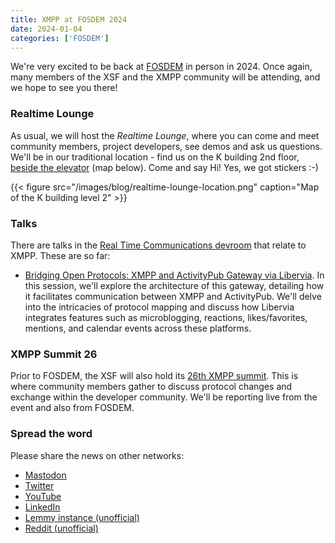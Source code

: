 ```yaml
---
title: XMPP at FOSDEM 2024
date: 2024-01-04
categories: ['FOSDEM']
---
```


We're very excited to be back at [FOSDEM](https://fosdem.org/2024/) in person in 2024.
Once again, many members of the XSF and the XMPP community will be attending, and we hope to see you there!

### Realtime Lounge

As usual, we will host the *Realtime Lounge*, where you can come and meet community members, project developers, see demos and ask us questions.
We'll be in our traditional location - find us on the K building 2nd floor, [beside the elevator](https://fosdem.org/2024/stands/) (map below).
Come and say Hi!
Yes, we got stickers :-)

{{< figure src="/images/blog/realtime-lounge-location.png" caption="Map of the K building level 2" >}}

### Talks

There are talks in the [Real Time Communications devroom](https://fosdem.org/2024/schedule/track/real-time-communications/) that relate to XMPP.
These are so far:

- [Bridging Open Protocols: XMPP and ActivityPub Gateway via Libervia](https://fosdem.org/2024/schedule/event/fosdem-2024-2857-bridging-open-protocols-xmpp-and-activitypub-gateway-via-libervia/). In this session, we'll explore the architecture of this gateway, detailing how it facilitates communication between XMPP and ActivityPub. We'll delve into the intricacies of protocol mapping and discuss how Libervia integrates features such as microblogging, reactions, likes/favorites, mentions, and calendar events across these platforms.

### XMPP Summit 26

Prior to FOSDEM, the XSF will also hold its [26th XMPP summit](https://wiki.xmpp.org/web/Conferences/Summit_26).
This is where community members gather to discuss protocol changes and exchange within the developer community.
We'll be reporting live from the event and also from FOSDEM.

### Spread the word

Please share the news on other networks:

- [Mastodon](https://fosstodon.org/@xmpp/)
- [Twitter](https://twitter.com/xmpp)
- [YouTube](https://www.youtube.com/channel/UCf3Kq2ElJDFQhYDdjn18RuA)
- [LinkedIn](https://www.linkedin.com/company/xmpp-standards-foundation/)
- [Lemmy instance (unofficial)](https://slrpnk.net/c/xmpp)
- [Reddit (unofficial)](https://www.reddit.com/r/xmpp/)

